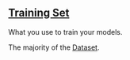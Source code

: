 ## [Training Set](#training-set)

What you use to train your models.

The majority of the [Dataset](#dataset).